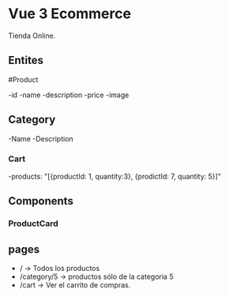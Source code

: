 # Vue 3 Ecommerce

Tienda Online.

## Entites

#Product

-id
-name
-description
-price
-image

## Category

-Name
-Description

### Cart

-products: "[{productId: 1, quantity:3}, {prodictId: 7, quantity: 5}]"

## Components

### ProductCard

## pages

- / -> Todos los productos
- /category/5 -> productos sólo de la categoria 5
- /cart -> Ver el carrito de compras.
